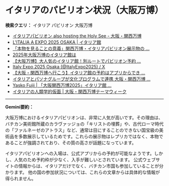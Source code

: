 # イタリアのパビリオン状況（大阪万博）

**検索クエリ：** イタリア パビリオン 大阪万博

- [イタリアパビリオン also hosting the Holy See - 大阪・関西万博](https://www.expo2025.or.jp/official-participant/italy/)
- [L'ITALIA A EXPO 2025 OSAKA | イタリア館](https://www.italyexpo2025osaka.it/ja/itariaguan)
- [「本物を見ることの意義」関西万博・イタリアパビリオン展示物の ...](https://news.yahoo.co.jp/articles/1f095a575d9b62fd1c0049dfde65292399461d75)
- [2025年大阪万博のイタリア館は](https://www.italyexpo2025osaka.it/ja)
- [【大阪万博】大人気のイタリア館！別ルートでパビリオン予約 ...](https://ameblo.jp/photolife-memorial/entry-12895866665.html)
- [Italy Expo 2025 Osaka (@ItalyExpo2025) / X](https://x.com/italyexpo2025)
- [【大阪・関西万博へ行こう】イタリア館の予約はアプリからでき ...](https://ameblo.jp/hirarajal/entry-12895059983.html)
- [イタリアとパソナグループが文化プログラムで連携 大阪・関西万博 ...](https://www.pasonagroup.co.jp/news/index112.html?itemid=5318&dispmid=798)
- [Yasko Fujii | 「大阪関西万博2025」イタリア館 ...](https://www.instagram.com/p/DFHEPRihcB2/)
- [イタリアの人類学的仮面 | 大阪・関西万博テーマウィーク](https://theme-weeks.expo2025.or.jp/program/detail/6814be357866f.html)


---

**Gemini要約：**

大阪万博におけるイタリアパビリオンは、非常に人気が高いです。その理由は、バチカン美術館所蔵のカラヴァッジョの「キリストの埋葬」や、古代ローマ時代の「ファルネーゼのアトラス」など、通常は目にすることのできない国宝級の美術品を多数展示しているためです。これらの展示物はレプリカではなく、本物であることが強調されており、その質の高さが話題になっています。

イタリアパビリオンへの入場は、公式アプリからの予約が可能なようです。しかし、人気のため予約枠が少なく、入手が難しいとされています。  公式ウェブサイトの情報からは、イタリアだけでなく、バチカン市国も参加していることが分かります。  他の国の参加状況については、これらの文章からは具体的な情報が得られません。

